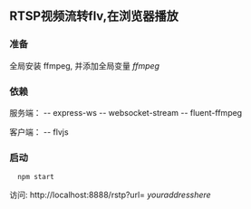 ## RTSP视频流转flv,在浏览器播放

### 准备
全局安装 ffmpeg, 并添加全局变量 *ffmpeg*

### 依赖
服务端： 
  -- express-ws
  -- websocket-stream
  -- fluent-ffmpeg

客户端：
  -- flvjs


### 启动

```
  npm start
```

访问: http://localhost:8888/rstp?url= *youraddresshere*